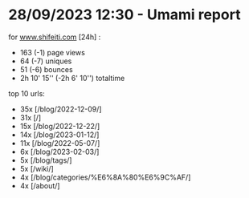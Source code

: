# 28/09/2023 12:30 - Umami report
for www.shifeiti.com [24h] :

 - 163 (-1) page views
 - 64 (-7) uniques
 - 51 (-6) bounces
 - 2h 10' 15'' (-2h 6' 10'') totaltime


top 10 urls:
 - 35x [/blog/2022-12-09/]
 - 31x [/]
 - 15x [/blog/2022-12-22/]
 - 14x [/blog/2023-01-12/]
 - 11x [/blog/2022-05-07/]
 - 6x [/blog/2023-02-03/]
 - 5x [/blog/tags/]
 - 5x [/wiki/]
 - 4x [/blog/categories/%E6%8A%80%E6%9C%AF/]
 - 4x [/about/]


